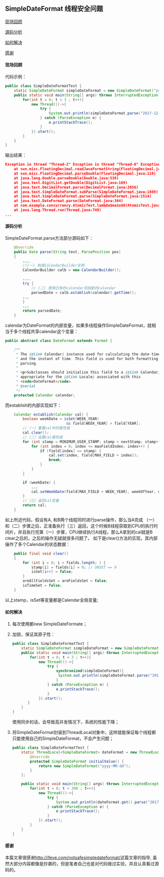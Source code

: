 ## SimpleDateFormat 线程安全问题



[现场回顾](#现场回顾)

[源码分析](#源码分析)

[如何解决](#如何解决)

[感谢](#感谢)



#### 现场回顾

代码示例：

```java
public class SimpleDateFormatTest {
    static SimpleDateFormat simpleDateFormat = new SimpleDateFormat("yyyy-MM-dd");
    public static void main(String[] args) throws InterruptedException {
        for(int t = 0; t < 3 ; t++){
            new Thread(()->{
                try {
                    System.out.println(simpleDateFormat.parse("2017-12-13 15:17:27"));
                } catch (ParseException e) {
                    e.printStackTrace();
                }
            }).start();
        }
    }
}
```

输出结果：

```json
Exception in thread "Thread-2" Exception in thread "Thread-0" Exception in thread "Thread-1" java.lang.NumberFormatException: multiple points
	at sun.misc.FloatingDecimal.readJavaFormatString(FloatingDecimal.java:1890)
	at sun.misc.FloatingDecimal.parseDouble(FloatingDecimal.java:110)
	at java.lang.Double.parseDouble(Double.java:538)
	at java.text.DigitList.getDouble(DigitList.java:169)
	at java.text.DecimalFormat.parse(DecimalFormat.java:2056)
	at java.text.SimpleDateFormat.subParse(SimpleDateFormat.java:1869)
	at java.text.SimpleDateFormat.parse(SimpleDateFormat.java:1514)
	at java.text.DateFormat.parse(DateFormat.java:364)
	at com.example.concurrency.AtomicTest.lambda$main$0(AtomicTest.java:20)
	at java.lang.Thread.run(Thread.java:748)
...
```



#### 源码分析

SimpleDateFormat.parse方法部分源码如下：

```java
    @Override
    public Date parse(String text, ParsePosition pos)
    {
        ....
		//(一) 构造CalendarBuilder实例
        CalendarBuilder calb = new CalendarBuilder();

        ....
        try {
          	// (二) 使用已有的calendar完成新的calendar
            parsedDate = calb.establish(calendar).getTime();
		...
        }
        ...
        return parsedDate;
    }
```

calendar为DateFormat的内部变量，如果多线程操作SimpleDateFormat，就相当于多个线程共享calendar这个变量：

```java
public abstract class DateFormat extends Format {

    /**
     * The {@link Calendar} instance used for calculating the date-time fields
     * and the instant of time. This field is used for both formatting and
     * parsing.
     *
     * <p>Subclasses should initialize this field to a {@link Calendar}
     * appropriate for the {@link Locale} associated with this
     * <code>DateFormat</code>.
     * @serial
     */
    protected Calendar calendar;
```

而establish的内部实现如下：

```java
    Calendar establish(Calendar cal) {
        boolean weekDate = isSet(WEEK_YEAR)
                            && field[WEEK_YEAR] > field[YEAR];
        //（一）重置cal中的属性值
        cal.clear();
        //（二）设置cal属性值
        for (int stamp = MINIMUM_USER_STAMP; stamp < nextStamp; stamp++) {
            for (int index = 0; index <= maxFieldIndex; index++) {
                if (field[index] == stamp) {
                    cal.set(index, field[MAX_FIELD + index]);
                    break;
                }
            }
        }

        if (weekDate) {
            ...
            cal.setWeekDate(field[MAX_FIELD + WEEK_YEAR], weekOfYear, dayOfWeek);
        }
        //（三）返回cal变量
        return cal;
    }
```

如上所述代码，假设有A, 和B两个线程同时进行parse操作，那么当A完成 （一）和（二）步骤之后，正准备执行（三）返回，这个时候B线程获取到CPU的执行时间片，并且执行完第（一）步骤，CPU继续执行A线程，那么A拿到的cal就是B clear之后的，之后的操作无疑就很多问题了。
如下是clear()方法的实现，其内部操作了多个Calendar的状态数据：
```java
    public final void clear()
    {
        for (int i = 0; i < fields.length; ) {
            stamp[i] = fields[i] = 0; // UNSET == 0
            isSet[i++] = false;
        }
        areAllFieldsSet = areFieldsSet = false;
        isTimeSet = false;
    }
```
以上stamp，isSet等变量都是Calendar全局变量;

#### 如何解决

1. 每次使用都new SimpleDateFormate；

2. 加锁，保证其原子性：

   ```java
   public class SimpleDateFormatTest {
       static SimpleDateFormat simpleDateFormat = new SimpleDateFormat("yyyy-MM-dd");
       public static void main(String[] args) throws InterruptedException {
           for(int t = 0; t < 3 ; t++){
               new Thread(()->{
                   try {
                       synchronized(simpleDateFormat){
                       	System.out.println(simpleDateFormat.parse("2017-12-13 15:17:27"));
                       }
                   } catch (ParseException e) {
                       e.printStackTrace();
                   }
               }).start();
          }
       }
   }
   ```

   使用同步的话，会导致高并发情况下，系统的性能下降；

3. 将SimpleDateFormat封装到ThreadLocal对象中，这样就能保证每个线程都只能使用自己的SimpleDateFormat，不会产生问题；

   ```java
   public class SimpleDateFormatTest {
       static ThreadLocal<SimpleDateFormat> dateFormat = new ThreadLocal<SimpleDateFormat>(){
           @Override
           protected SimpleDateFormat initialValue() {
               return new SimpleDateFormat("yyyy-MM-dd");
           }
       };
   
       public static void main(String[] args) throws InterruptedException {
           for(int t = 0; t < 300 ; t++){
               new Thread(()->{
                   try {
                       System.out.println(dateFormat.get().parse("2017-12-13 15:17:27"));
                   } catch (ParseException e) {
                       e.printStackTrace();
                   }
               }).start();
           }
       }
   }
   ```



#### 感谢

本篇文章很感谢<http://ifeve.com/notsafesimpledateformat/>这篇文章的指导, 虽然大部分内容都像是抄袭的，但是笔者自己也是对代码做过实验，并且认真看过源码的。
